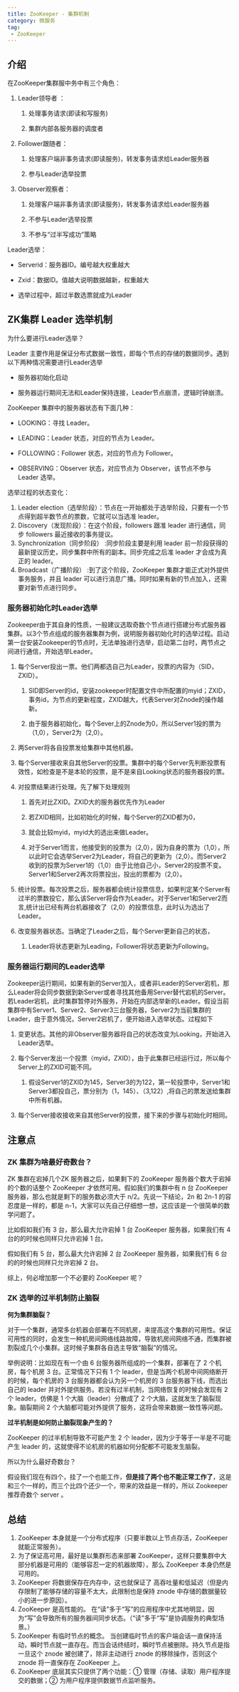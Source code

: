 ```yaml
---
title: ZooKeeper - 集群机制
category: 微服务
tag:
 - ZooKeeper
---
```




## 介绍

在ZooKeeper集群服中务中有三个角色：

1. Leader领导者 ：    

   1. 处理事务请求(即读和写服务)

   2. 集群内部各服务器的调度者

2. Follower跟随者：

   1. 处理客户端非事务请求(即读服务)，转发事务请求给Leader服务器

   2. 参与Leader选举投票

3. Observer观察者：

   1. 处理客户端非事务请求(即读服务)，转发事务请求给Leader服务器

   2. 不参与Leader选举投票

   3. 不参与“过半写成功”策略

 

Leader选举：

- Serverid：服务器ID。编号越大权重越大

- Zxid：数据ID。值越大说明数据越新，权重越大

- 选举过程中，超过半数选票就成为Leader

## ZK集群 Leader 选举机制

为什么要进行Leader选举？

Leader 主要作用是保证分布式数据一致性，即每个节点的存储的数据同步。遇到以下两种情况需要进行Leader选举

- 服务器初始化启动

- 服务器运行期间无法和Leader保持连接，Leader节点崩溃，逻辑时钟崩溃。

 

ZooKeeper 集群中的服务器状态有下面几种：

- LOOKING：寻找 Leader。

- LEADING：Leader 状态，对应的节点为 Leader。

- FOLLOWING：Follower 状态，对应的节点为 Follower。

- OBSERVING：Observer 状态，对应节点为 Observer，该节点不参与 Leader 选举。

选举过程的状态变化：

1. Leader election（选举阶段）：节点在一开始都处于选举阶段，只要有一个节点得到超半数节点的票数，它就可以当选准 leader。
2. Discovery（发现阶段）：在这个阶段，followers 跟准 leader 进行通信，同步 followers 最近接收的事务提议。
3. Synchronization（同步阶段） :同步阶段主要是利用 leader 前一阶段获得的最新提议历史，同步集群中所有的副本。同步完成之后准 leader 才会成为真正的 leader。
4. Broadcast（广播阶段） :到了这个阶段，ZooKeeper 集群才能正式对外提供事务服务，并且 leader 可以进行消息广播。同时如果有新的节点加入，还需要对新节点进行同步。

 

### 服务器初始化时Leader选举

Zookeeper由于其自身的性质，一般建议选取奇数个节点进行搭建分布式服务器集群。以3个节点组成的服务器集群为例，说明服务器初始化时的选举过程。启动第一台安装Zookeeper的节点时，无法单独进行选举，启动第二台时，两节点之间进行通信，开始选举Leader。

1. 每个Server投出一票。他们两都选自己为Leader，投票的内容为（SID，ZXID）。

   1.  SID即Server的id，安装zookeeper时配置文件中所配置的myid；ZXID，事务id，为节点的更新程度，ZXID越大，代表Server对Znode的操作越新。

   2.  由于服务器初始化，每个Sever上的Znode为0，所以Server1投的票为（1,0），Server2为（2,0）。

2. 两Server将各自投票发给集群中其他机器。

3. 每个Server接收来自其他Server的投票。集群中的每个Server先判断投票有效性，如检查是不是本轮的投票，是不是来自Looking状态的服务器投的票。

4. 对投票结果进行处理。先了解下处理规则

   1. 首先对比ZXID。ZXID大的服务器优先作为Leader

   2. 若ZXID相同，比如初始化的时候，每个Server的ZXID都为0，

   3. 就会比较myid，myid大的选出来做Leader。

   4. 对于Server1而言，他接受到的投票为（2,0），因为自身的票为（1,0），所以此时它会选举Server2为Leader，将自己的更新为（2,0）。而Server2收到的投票为Server1的（1,0）由于比他自己小，Server2的投票不变。Server1和Server2再次将票投出，投出的票都为（2,0）。

5. 统计投票。每次投票之后，服务器都会统计投票信息，如果判定某个Server有过半的票数投它，那么该Server将会作为Leader。对于Server1和Server2而言,统计出已经有两台机器接收了（2,0）的投票信息，此时认为选出了Leader。
6. 改变服务器状态。当确定了Leader之后，每个Server更新自己的状态，
   1. Leader将状态更新为Leading，Follower将状态更新为Following。

 

### 服务器运行期间的Leader选举

Zookeeper运行期间，如果有新的Server加入，或者非Leader的Server宕机，那么Leader将会同步数据到新Server或者寻找其他备用Server替代宕机的Server。若Leader宕机，此时集群暂停对外服务，开始在内部选举新的Leader。假设当前集群中有Server1、Server2、Server3三台服务器，Server2为当前集群的Leader，由于意外情况，Server2宕机了，便开始进入选举状态。过程如下

1. 变更状态。其他的非Observer服务器将自己的状态改变为Looking，开始进入Leader选举。
2. 每个Server发出一个投票（myid，ZXID），由于此集群已经运行过，所以每个Server上的ZXID可能不同。
   1. 假设Server1的ZXID为145，Server3的为122，第一轮投票中，Server1和Server3都投自己，票分别为（1，145）、（3,122）,将自己的票发送给集群中所有机器。

3. 每个Server接收接收来自其他Server的投票，接下来的步骤与初始化时相同。

 

## 注意点

### ZK 集群为啥最好奇数台？

ZK 集群在宕掉几个ZK 服务器之后，如果剩下的 ZooKeeper 服务器个数大于宕掉的个数的话整个 ZooKeeper 才依然可用。假如我们的集群中有 n 台 ZooKeeper 服务器，那么也就是剩下的服务数必须大于 n/2。先说一下结论，2n 和 2n-1 的容忍度是一样的，都是 n-1，大家可以先自己仔细想一想，这应该是一个很简单的数学问题了。

比如假如我们有 3 台，那么最大允许宕掉 1 台 ZooKeeper 服务器，如果我们有 4 台的的时候也同样只允许宕掉 1 台。

 假如我们有 5 台，那么最大允许宕掉 2 台 ZooKeeper 服务器，如果我们有 6 台的的时候也同样只允许宕掉 2 台。

综上，何必增加那一个不必要的 ZooKeeper 呢？

### ZK 选举的过半机制防止脑裂

**何为集群脑裂？**

对于一个集群，通常多台机器会部署在不同机房，来提高这个集群的可用性。保证可用性的同时，会发生一种机房间网络线路故障，导致机房间网络不通，而集群被割裂成几个小集群。这时候子集群各自选主导致“脑裂”的情况。

举例说明：比如现在有一个由 6 台服务器所组成的一个集群，部署在了 2 个机房，每个机房 3 台。正常情况下只有 1 个 leader，但是当两个机房中间网络断开的时候，每个机房的 3 台服务器都会认为另一个机房的 3 台服务器下线，而选出自己的 leader 并对外提供服务。若没有过半机制，当网络恢复的时候会发现有 2 个 leader。仿佛是 1 个大脑（leader）分散成了 2 个大脑，这就发生了脑裂现象。脑裂期间 2 个大脑都可能对外提供了服务，这将会带来数据一致性等问题。



**过半机制是如何防止脑裂现象产生的？**

ZooKeeper 的过半机制导致不可能产生 2 个 leader，因为少于等于一半是不可能产生 leader 的，这就使得不论机房的机器如何分配都不可能发生脑裂。

 

所以为什么最好奇数台？

假设我们现在有四个，挂了一个也能工作，**但是挂了两个也不能正常工作了**，这是和三个一样的，而三个比四个还少一个，带来的效益是一样的，所以 Zookeeper 推荐奇数个 server 。



## 总结

1. ZooKeeper 本身就是一个分布式程序（只要半数以上节点存活，ZooKeeper 就能正常服务）。
2. 为了保证高可用，最好是以集群形态来部署 ZooKeeper，这样只要集群中大部分机器是可用的（能够容忍一定的机器故障），那么 ZooKeeper 本身仍然是可用的。
3. ZooKeeper 将数据保存在内存中，这也就保证了 高吞吐量和低延迟（但是内存限制了能够存储的容量不太大，此限制也是保持 znode 中存储的数据量较小的进一步原因）。
4. ZooKeeper 是高性能的。 在“读”多于“写”的应用程序中尤其地明显，因为“写”会导致所有的服务器间同步状态。（“读”多于“写”是协调服务的典型场景。）
5. ZooKeeper 有临时节点的概念。 当创建临时节点的客户端会话一直保持活动，瞬时节点就一直存在。而当会话终结时，瞬时节点被删除。持久节点是指一旦这个 znode 被创建了，除非主动进行 znode 的移除操作，否则这个 znode 将一直保存在 ZooKeeper 上。
6. ZooKeeper 底层其实只提供了两个功能：① 管理（存储、读取）用户程序提交的数据；② 为用户程序提供数据节点监听服务。



 

 

 

 